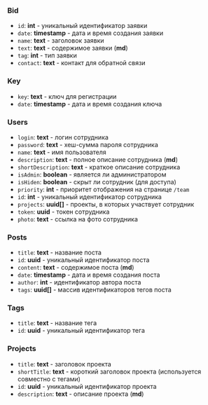 ### Bid
- `id`: **int** - уникальный идентификатор заявки
- `date`: **timestamp** - дата и время создания заявки
- `name`: **text** - заголовок заявки
- `text`: **text** - содержимое заявки (**md**)
- `tag`: **int** - тип заявки
- `contact`: **text** - контакт для обратной связи

### Key
- `key`: **text** - ключ для регистрации
- `date`: **timestamp** - дата и время создания ключа

### Users
- `login`: **text** - логин сотрудника
- `password`: **text** - хеш-сумма пароля сотрудника
- `name`: **text** - имя пользователя
- `description`: **text** - полное описание сотрудника (**md**)
- `shortDescription`: **text** - краткое описание сотрудника
- `isAdmin`: **boolean** - является ли администратором
- `isHiden`: **boolean** - скрыт ли сотрудник (для доступа) 
- `priority`: **int** - приоритет отображения на странице `/team`
- `id`: **int** - уникальный идентификатор сотрудника
- `projects`: **uuid\[\]** - проекты, в которых участвует сотрудник
- `token`: **uuid** - токен сотрудника
- `photo`: **text** - ссылка на фото сотрудника

### Posts
- `title`: **text** - название поста
- `id`: **uuid** - уникальный идентификатор поста
- `content`: **text** - содержимое поста (**md**)
- `date`: **timestamp** - дата и время создания поста
- `author`: **int** - идентификатор автора поста
- `tags`: **uuid\[\]** - массив идентификаторов тегов поста

### Tags
- `title`: **text** - название тега
- `id`: **uuid** - уникальный идентификатор тега

### Projects
- `title`: **text** - заголовок проекта
- `shortTitle`: **text** - короткий заголовок проекта (используется совместно с тегами)
- `id`: **uuid** - уникальный идентификатор проекта
- `description`: **text** - описание проекта (**md**)
